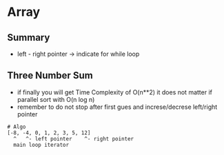 # Array

## Summary

* left - right pointer -&gt; indicate for while loop

## Three Number Sum

* if finally you will get Time Complexity of O\(n\*\*2\) it does not matter if parallel sort with O\(n log n\)
* remember to do not stop after first gues and increse/decrese left/right pointer

```text
# Algo
[-8, -4, 0, 1, 2, 3, 5, 12]
  ^   ^- left pointer    ^- right pointer
  main loop iterator
```

